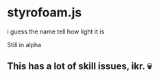# styrofoam.js
i guess the name tell how light it is

Still in alpha

## This has a lot of skill issues, ikr. 💀
